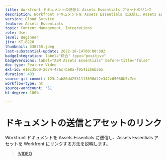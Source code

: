 ```yaml
---
title: Workfront ドキュメントの送信と Assets Essentials アセットのリンク
description: Workfront ドキュメントを Assets Essentials に送信し、Assets Essentials アセットを Workfront にリンクする方法を説明します。
version: Cloud Service
feature: Assets Essentials
topic: Content Management, Integrations
role: User
level: Beginner
jira: KT-8220
thumbnail: 336255.jpeg
last-substantial-update: 2022-10-14T00:00:00Z
badgeIntegration: label="統合" type="positive"
badgeVersions: label="AEM Assets Essentials" before-title="false"
doc-type: Feature Video
exl-id: e1ec3560-2c74-47ac-ba8a-f05412b6b3e5
duration: 433
source-git-commit: f23c2ab86d42531113690df2e342c65060b5c7cd
workflow-type: ht
source-wordcount: '51'
ht-degree: 100%

---
```


# ドキュメントの送信とアセットのリンク

Workfront ドキュメントを Assets Essentials に送信し、Assets Essentials アセットを Workfront にリンクする方法を説明します。

>[!VIDEO](https://video.tv.adobe.com/v/336255?quality=12&learn=on)
